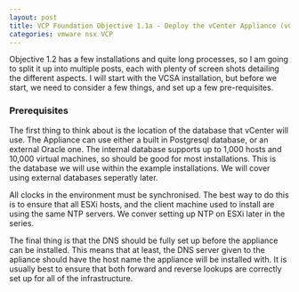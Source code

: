 ```yaml
---
layout: post
title: VCP Foundation Objective 1.1a - Deploy the vCenter Appliance (vCSA)
categories: vmware nsx VCP
---
```


Objective 1.2 has a few installations and quite long processes, so I am going to split it up into multiple posts, each with plenty of screen shots detailing the different aspects. I will start with the VCSA installation, but before we start, we need to consider a few things, and set up a few pre-requisites.

### Prerequisites

The first thing to think about is the location of the database that vCenter will use. The Appliance can use either a built in Postgresql database, or an external Oracle one. The internal database supports up to 1,000 hosts and 10,000 virtual machines, so should be good for most installations. This is the database we will use within the example installations. We will cover using external databases seperatly later.

All clocks in the environment must be synchronised. The best way to do this is to ensure that all ESXi hosts, and the client machine used to install are using the same NTP servers. We conver setting up NTP on ESXi later in the series.

The final thing is that the DNS should be fully set up before the appliance can be installed. This means that at least, the DNS server given to the apliance should have the host name the appliance will be installed with. It is usually best to ensure that both forward and reverse lookups are correctly set up for all of the infrastructure.